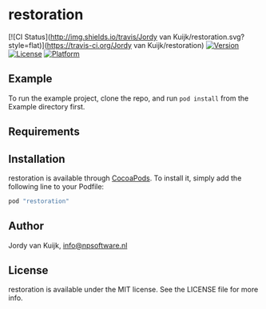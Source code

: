 
# restoration

[![CI Status](http://img.shields.io/travis/Jordy van Kuijk/restoration.svg?style=flat)](https://travis-ci.org/Jordy van Kuijk/restoration)
[![Version](https://img.shields.io/cocoapods/v/restoration.svg?style=flat)](http://cocoapods.org/pods/restoration)
[![License](https://img.shields.io/cocoapods/l/restoration.svg?style=flat)](http://cocoapods.org/pods/restoration)
[![Platform](https://img.shields.io/cocoapods/p/restoration.svg?style=flat)](http://cocoapods.org/pods/restoration)

## Example

To run the example project, clone the repo, and run `pod install` from the Example directory first.

## Requirements

## Installation

restoration is available through [CocoaPods](http://cocoapods.org). To install
it, simply add the following line to your Podfile:

```ruby
pod "restoration"
```

## Author

Jordy van Kuijk, info@npsoftware.nl

## License

restoration is available under the MIT license. See the LICENSE file for more info.
